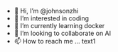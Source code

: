 - 👋 Hi, I’m @johnsonzhi
- 👀 I’m interested in coding
- 🌱 I’m currently learning docker
- 💞️ I’m looking to collaborate on AI
- 📫 How to reach me ...
text1
<!---
johnsonzhi/johnsonzhi is a ✨ special ✨ repository because its `README.md` (this file) appears on your GitHub profile.
You can click the Preview link to take a look at your changes.
test1
--->
